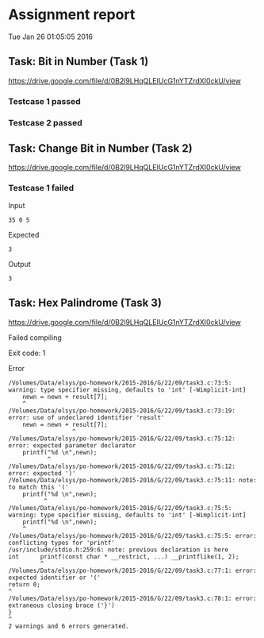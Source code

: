 # Assignment report
Tue Jan 26 01:05:05 2016
## Task: Bit in Number (Task 1)
https://drive.google.com/file/d/0B2l9LHqQLEIUcG1nYTZrdXI0ckU/view

### Testcase 1 passed
### Testcase 2 passed
## Task: Change Bit in Number (Task 2)
https://drive.google.com/file/d/0B2l9LHqQLEIUcG1nYTZrdXI0ckU/view

### Testcase 1 failed
Input
```
35 0 5
```


Expected
```
3
```


Output
```
3  
```

## Task: Hex Palindrome (Task 3)
https://drive.google.com/file/d/0B2l9LHqQLEIUcG1nYTZrdXI0ckU/view

Failed compiling

Exit code: 1

Error
```
/Volumes/Data/elsys/po-homework/2015-2016/G/22/09/task3.c:73:5: warning: type specifier missing, defaults to 'int' [-Wimplicit-int]
    newn = newn + result[7];
    ^
/Volumes/Data/elsys/po-homework/2015-2016/G/22/09/task3.c:73:19: error: use of undeclared identifier 'result'
    newn = newn + result[7];
                  ^
/Volumes/Data/elsys/po-homework/2015-2016/G/22/09/task3.c:75:12: error: expected parameter declarator
    printf("%d \n",newn);
           ^
/Volumes/Data/elsys/po-homework/2015-2016/G/22/09/task3.c:75:12: error: expected ')'
/Volumes/Data/elsys/po-homework/2015-2016/G/22/09/task3.c:75:11: note: to match this '('
    printf("%d \n",newn);
          ^
/Volumes/Data/elsys/po-homework/2015-2016/G/22/09/task3.c:75:5: warning: type specifier missing, defaults to 'int' [-Wimplicit-int]
    printf("%d \n",newn);
    ^
/Volumes/Data/elsys/po-homework/2015-2016/G/22/09/task3.c:75:5: error: conflicting types for 'printf'
/usr/include/stdio.h:259:6: note: previous declaration is here
int      printf(const char * __restrict, ...) __printflike(1, 2);
         ^
/Volumes/Data/elsys/po-homework/2015-2016/G/22/09/task3.c:77:1: error: expected identifier or '('
return 0;
^
/Volumes/Data/elsys/po-homework/2015-2016/G/22/09/task3.c:78:1: error: extraneous closing brace ('}')
}
^
2 warnings and 6 errors generated.

```


